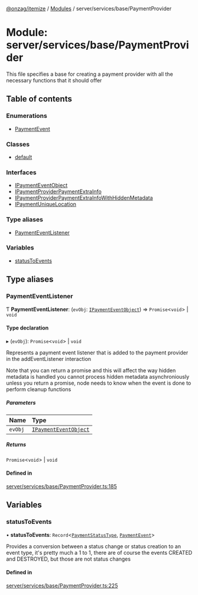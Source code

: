 [@onzag/itemize](../README.md) / [Modules](../modules.md) / server/services/base/PaymentProvider

# Module: server/services/base/PaymentProvider

This file specifies a base for creating a payment provider
with all the necessary functions that it should offer

## Table of contents

### Enumerations

- [PaymentEvent](../enums/server_services_base_PaymentProvider.PaymentEvent.md)

### Classes

- [default](../classes/server_services_base_PaymentProvider.default.md)

### Interfaces

- [IPaymentEventObject](../interfaces/server_services_base_PaymentProvider.IPaymentEventObject.md)
- [IPaymentProviderPaymentExtraInfo](../interfaces/server_services_base_PaymentProvider.IPaymentProviderPaymentExtraInfo.md)
- [IPaymentProviderPaymentExtraInfoWithHiddenMetadata](../interfaces/server_services_base_PaymentProvider.IPaymentProviderPaymentExtraInfoWithHiddenMetadata.md)
- [IPaymentUniqueLocation](../interfaces/server_services_base_PaymentProvider.IPaymentUniqueLocation.md)

### Type aliases

- [PaymentEventListener](server_services_base_PaymentProvider.md#paymenteventlistener)

### Variables

- [statusToEvents](server_services_base_PaymentProvider.md#statustoevents)

## Type aliases

### PaymentEventListener

Ƭ **PaymentEventListener**: (`evObj`: [`IPaymentEventObject`](../interfaces/server_services_base_PaymentProvider.IPaymentEventObject.md)) => `Promise`<`void`\> \| `void`

#### Type declaration

▸ (`evObj`): `Promise`<`void`\> \| `void`

Represents a payment event listener that is added to the payment provider
in the addEventListener interaction

Note that you can return a promise and this will affect the way hidden metadata is handled
you cannot process hidden metadata asynchroniously unless you return a promise, node
needs to know when the event is done to perform cleanup functions

##### Parameters

| Name | Type |
| :------ | :------ |
| `evObj` | [`IPaymentEventObject`](../interfaces/server_services_base_PaymentProvider.IPaymentEventObject.md) |

##### Returns

`Promise`<`void`\> \| `void`

#### Defined in

[server/services/base/PaymentProvider.ts:185](https://github.com/onzag/itemize/blob/a24376ed/server/services/base/PaymentProvider.ts#L185)

## Variables

### statusToEvents

• **statusToEvents**: `Record`<[`PaymentStatusType`](../enums/base_Root_Module_ItemDefinition_PropertyDefinition_types_payment.PaymentStatusType.md), [`PaymentEvent`](../enums/server_services_base_PaymentProvider.PaymentEvent.md)\>

Provides a conversion between a status change or status creation
to an event type, it's pretty much a 1 to 1, there are of course
the events CREATED and DESTROYED, but those are not status changes

#### Defined in

[server/services/base/PaymentProvider.ts:225](https://github.com/onzag/itemize/blob/a24376ed/server/services/base/PaymentProvider.ts#L225)
